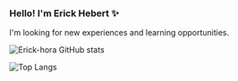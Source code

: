 ### Hello! I'm Erick Hebert ✨
I'm looking for new experiences and learning opportunities.

![Erick-hora GitHub stats](https://github-readme-stats.vercel.app/api?username=Erick-hora&show_icons=true&theme=dracula)

![Top Langs](https://github-readme-stats.vercel.app/api/top-langs/?Erick-hora=anuraghazra&layout=compact&theme=dracula)
